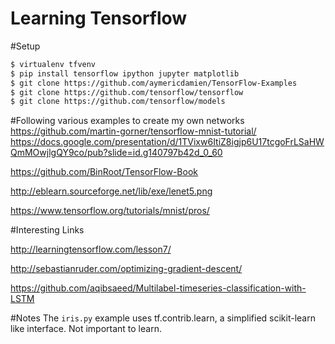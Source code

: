Learning Tensorflow
==

#Setup

```bash
$ virtualenv tfvenv
$ pip install tensorflow ipython jupyter matplotlib
$ git clone https://github.com/aymericdamien/TensorFlow-Examples
$ git clone https://github.com/tensorflow/tensorflow
$ git clone https://github.com/tensorflow/models
```

#Following various examples to create my own networks
https://github.com/martin-gorner/tensorflow-mnist-tutorial/
https://docs.google.com/presentation/d/1TVixw6ItiZ8igjp6U17tcgoFrLSaHWQmMOwjlgQY9co/pub?slide=id.g140797b42d_0_60

https://github.com/BinRoot/TensorFlow-Book

http://eblearn.sourceforge.net/lib/exe/lenet5.png

https://www.tensorflow.org/tutorials/mnist/pros/

#Interesting Links

http://learningtensorflow.com/lesson7/

http://sebastianruder.com/optimizing-gradient-descent/

https://github.com/aqibsaeed/Multilabel-timeseries-classification-with-LSTM

#Notes
The `iris.py` example uses tf.contrib.learn, a simplified scikit-learn like interface. Not important to learn.